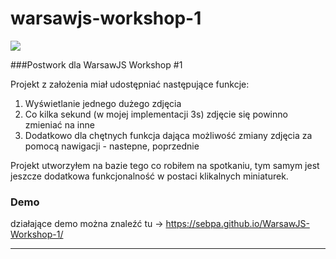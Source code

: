 # warsawjs-workshop-1

![](http://warsawjs.com/assets/images/logo/logo-transparent-240x240.png)

###Postwork dla WarsawJS Workshop #1

Projekt z założenia miał udostępniać następujące funkcje:

1. Wyświetlanie jednego dużego zdjęcia
1. Co kilka sekund (w mojej implementacji 3s) zdjęcie się powinno zmieniać na inne
1. Dodatkowo dla chętnych funkcja dająca możliwość zmiany zdjęcia za pomocą nawigacji - nastepne, poprzednie

Projekt utworzyłem na bazie tego co robiłem na spotkaniu, tym samym jest jeszcze dodatkowa funkcjonalność w postaci
klikalnych miniaturek.

### Demo

działające demo można znaleźć tu ->
https://sebpa.github.io/WarsawJS-Workshop-1/

---
